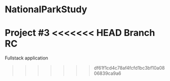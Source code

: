 # NationalParkStudy
Project #3
<<<<<<< HEAD
Branch RC
=======
Fullstack application
>>>>>>> df61f1cd4c78af4fcfd1bc3bf10a0806839ca9a6
